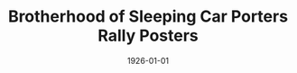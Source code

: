 ---
title: Brotherhood of Sleeping Car Porters Rally Posters
featured: brotherhood-of-sleeping-car-porters.jpg
featuredAlt: Notice to porters and maids about organizing labor rallies
layout: "tc-single"
hasContentInGallery: true
date: 1926-01-01
---